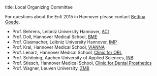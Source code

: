 title: Local Organizing Committee


For questions about the Enfi 2015 in Hannover please contact [Bettina Goede](contact.md).


* Prof. Behrens, Leibniz University Hannover, [ACI](http://www.acb.uni-hannover.de/316.html)
* Prof. Doll, Hannover Medical School, [BME](http://vianna.de/01_workgroups/doll.html)
* Prof. Glasmacher, Leibniz University Hannover, [IMP](http://www.imp.uni-hannover.de/imp.html)
* Prof. Kral, Hannover Medical School, [VIANNA](http://vianna.de/)
* Prof. Lenarz, Hannover Medical School, [Clinic for ORL](https://www.mh-hannover.de/18057.html)
* Prof. Schöning, Aachen University of Applied Sciences, [INB](http://www.fh-aachen.de/forschung/inb/?no_cache=1)
* Prof. Stiesch, Hannover Medical School, [Clinic for Dental Prosthetics](http://www.mh-hannover.de/index.php?id=270&L=1)
* Prof. Wagner, Leuven University, [ZMB](http://fys.kuleuven.be/zmb)

